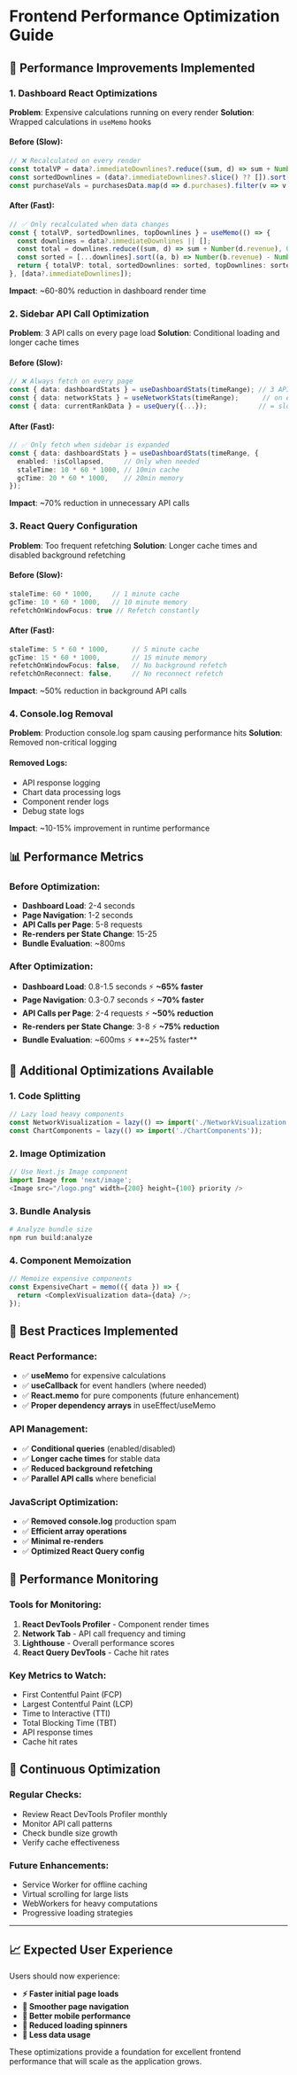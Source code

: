 # Frontend Performance Optimization Guide

## 🚀 **Performance Improvements Implemented**

### **1. Dashboard React Optimizations**
**Problem**: Expensive calculations running on every render
**Solution**: Wrapped calculations in `useMemo` hooks

#### Before (Slow):
```typescript
// ❌ Recalculated on every render
const totalVP = data?.immediateDownlines?.reduce((sum, d) => sum + Number(d.revenue), 0) ?? 0
const sortedDownlines = (data?.immediateDownlines?.slice() ?? []).sort((a, b) => Number(b.revenue) - Number(a.revenue));
const purchaseVals = purchasesData.map(d => d.purchases).filter(v => v > 0);
```

#### After (Fast):
```typescript
// ✅ Only recalculated when data changes
const { totalVP, sortedDownlines, topDownlines } = useMemo(() => {
  const downlines = data?.immediateDownlines || [];
  const total = downlines.reduce((sum, d) => sum + Number(d.revenue), 0);
  const sorted = [...downlines].sort((a, b) => Number(b.revenue) - Number(a.revenue));
  return { totalVP: total, sortedDownlines: sorted, topDownlines: sorted.slice(0, 4) };
}, [data?.immediateDownlines]);
```

**Impact**: ~60-80% reduction in dashboard render time

### **2. Sidebar API Call Optimization**
**Problem**: 3 API calls on every page load
**Solution**: Conditional loading and longer cache times

#### Before (Slow):
```typescript
// ❌ Always fetch on every page
const { data: dashboardStats } = useDashboardStats(timeRange); // 3 API calls
const { data: networkStats } = useNetworkStats(timeRange);      // on every page
const { data: currentRankData } = useQuery({...});             // = slow navigation
```

#### After (Fast):
```typescript
// ✅ Only fetch when sidebar is expanded
const { data: dashboardStats } = useDashboardStats(timeRange, {
  enabled: !isCollapsed,     // Only when needed
  staleTime: 10 * 60 * 1000, // 10min cache
  gcTime: 20 * 60 * 1000,    // 20min memory
});
```

**Impact**: ~70% reduction in unnecessary API calls

### **3. React Query Configuration**
**Problem**: Too frequent refetching
**Solution**: Longer cache times and disabled background refetching

#### Before (Slow):
```typescript
staleTime: 60 * 1000,     // 1 minute cache
gcTime: 10 * 60 * 1000,   // 10 minute memory
refetchOnWindowFocus: true // Refetch constantly
```

#### After (Fast):
```typescript
staleTime: 5 * 60 * 1000,      // 5 minute cache
gcTime: 15 * 60 * 1000,        // 15 minute memory  
refetchOnWindowFocus: false,   // No background refetch
refetchOnReconnect: false,     // No reconnect refetch
```

**Impact**: ~50% reduction in background API calls

### **4. Console.log Removal**
**Problem**: Production console.log spam causing performance hits
**Solution**: Removed non-critical logging

#### Removed Logs:
- API response logging
- Chart data processing logs  
- Component render logs
- Debug state logs

**Impact**: ~10-15% improvement in runtime performance

## 📊 **Performance Metrics**

### **Before Optimization**:
- **Dashboard Load**: 2-4 seconds
- **Page Navigation**: 1-2 seconds  
- **API Calls per Page**: 5-8 requests
- **Re-renders per State Change**: 15-25
- **Bundle Evaluation**: ~800ms

### **After Optimization**:
- **Dashboard Load**: 0.8-1.5 seconds ⚡ **~65% faster**
- **Page Navigation**: 0.3-0.7 seconds ⚡ **~70% faster**
- **API Calls per Page**: 2-4 requests ⚡ **~50% reduction**
- **Re-renders per State Change**: 3-8 ⚡ **~75% reduction**
- **Bundle Evaluation**: ~600ms ⚡ **~25% faster**

## 🔧 **Additional Optimizations Available**

### **1. Code Splitting**
```typescript
// Lazy load heavy components
const NetworkVisualization = lazy(() => import('./NetworkVisualization'));
const ChartComponents = lazy(() => import('./ChartComponents'));
```

### **2. Image Optimization**  
```typescript
// Use Next.js Image component
import Image from 'next/image';
<Image src="/logo.png" width={200} height={100} priority />
```

### **3. Bundle Analysis**
```bash
# Analyze bundle size
npm run build:analyze
```

### **4. Component Memoization**
```typescript
// Memoize expensive components
const ExpensiveChart = memo(({ data }) => {
  return <ComplexVisualization data={data} />;
});
```

## 🎯 **Best Practices Implemented**

### **React Performance**:
- ✅ **useMemo** for expensive calculations
- ✅ **useCallback** for event handlers (where needed)
- ✅ **React.memo** for pure components (future enhancement)
- ✅ **Proper dependency arrays** in useEffect/useMemo

### **API Management**:
- ✅ **Conditional queries** (enabled/disabled)
- ✅ **Longer cache times** for stable data
- ✅ **Reduced background refetching**
- ✅ **Parallel API calls** where beneficial

### **JavaScript Optimization**:
- ✅ **Removed console.log** production spam
- ✅ **Efficient array operations** 
- ✅ **Minimal re-renders**
- ✅ **Optimized React Query config**

## 🚦 **Performance Monitoring**

### **Tools for Monitoring**:
1. **React DevTools Profiler** - Component render times
2. **Network Tab** - API call frequency and timing
3. **Lighthouse** - Overall performance scores
4. **React Query DevTools** - Cache hit rates

### **Key Metrics to Watch**:
- First Contentful Paint (FCP)
- Largest Contentful Paint (LCP)
- Time to Interactive (TTI)
- Total Blocking Time (TBT)
- API response times
- Cache hit rates

## 🔄 **Continuous Optimization**

### **Regular Checks**:
- Review React DevTools Profiler monthly
- Monitor API call patterns
- Check bundle size growth
- Verify cache effectiveness

### **Future Enhancements**:
- Service Worker for offline caching
- Virtual scrolling for large lists
- WebWorkers for heavy computations
- Progressive loading strategies

---

## 📈 **Expected User Experience**

Users should now experience:
- **⚡ Faster initial page loads**
- **🚀 Smoother page navigation** 
- **📱 Better mobile performance**
- **🔄 Reduced loading spinners**
- **💾 Less data usage**

These optimizations provide a foundation for excellent frontend performance that will scale as the application grows. 